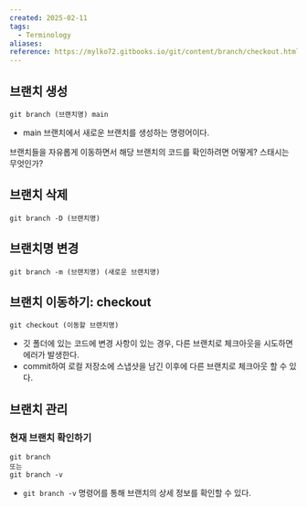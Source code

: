 ```yaml
---
created: 2025-02-11
tags:
  - Terminology
aliases: 
reference: https://mylko72.gitbooks.io/git/content/branch/checkout.html
---
```

## 브랜치 생성
```
git branch (브랜치명) main
```
- main 브랜치에서 새로운 브랜치를 생성하는 명령어이다.

브랜치들을 자유롭게 이동하면서 해당 브랜치의 코드를 확인하려면 어떻게?
스태시는 무엇인가?

## 브랜치 삭제
```
git branch -D (브랜치명)
```

## 브랜치명 변경
```
git branch -m (브랜치명) (새로운 브랜치명)
```

## 브랜치 이동하기: checkout
```
git checkout (이동할 브랜치명)
```
- 깃 폴더에 있는 코드에 변경 사항이 있는 경우, 다른 브랜치로 체크아웃을 시도하면 에러가 발생한다.
- commit하여 로컬 저장소에 스냅샷을 남긴 이후에 다른 브랜치로 체크아웃 할 수 있다.

## 브랜치 관리

### 현재 브랜치 확인하기
```
git branch
또는
git branch -v
```
- `git branch -v` 명령어를 통해 브랜치의 상세 정보를 확인할 수 있다.

### 